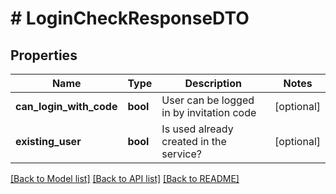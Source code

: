 # # LoginCheckResponseDTO

## Properties

Name | Type | Description | Notes
------------ | ------------- | ------------- | -------------
**can_login_with_code** | **bool** | User can be logged in by invitation code | [optional]
**existing_user** | **bool** | Is used already created in the service? | [optional]

[[Back to Model list]](../../README.md#models) [[Back to API list]](../../README.md#endpoints) [[Back to README]](../../README.md)
